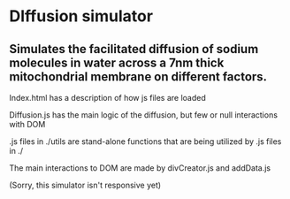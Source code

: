 # DIffusion simulator

## Simulates the facilitated diffusion of sodium molecules in water across a 7nm thick mitochondrial membrane on different factors.

Index.html has a description of how js files are loaded

Diffusion.js has the main logic of the diffusion, but few or null interactions with DOM

.js files in ./utils are stand-alone functions that are being utilized by .js files in ./

The main interactions to DOM are made by divCreator.js and addData.js

(Sorry, this simulator isn't responsive yet)
